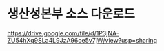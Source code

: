 # 생산성본부 소스 다운로드

https://drive.google.com/file/d/1P3jNA-ZU54hXq9SLa4L9JzA96oe5v7jW/view?usp=sharing
